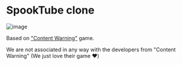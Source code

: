 # SpookTube clone

![image](https://github.com/DiegoHaramVazquezSolis/spook-tube-frontend/assets/24191578/62e13260-6925-4b46-85ad-df9d32c9eeda)

Based on ["Content Warning"](https://store.steampowered.com/app/2881650/Content_Warning/) game.

We are not associated in any way with the developers from "Content Warning" (We just love their game ❤️)
